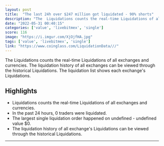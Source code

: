 ```yaml
---
layout: post
title:  "The last 24h over $247 million got liquidated - 90% shorts"
description: "The  Liquidations counts the real-time Liquidations of all exchanges and currencies. The liquidation history of all exchanges can be viewed through the historical Liquidations. The liquidation list shows each exchange's Liquidations."
date: "2022-05-31 00:40:15"
categories: ['value', 'livebitmex', 'single']
score: 116
image: "https://i.imgur.com/XjOjfHA.jpg"
tags: ['value', 'livebitmex', 'single']
link: "https://www.coinglass.com/LiquidationData///"
---
```


The  Liquidations counts the real-time Liquidations of all exchanges and currencies. The liquidation history of all exchanges can be viewed through the historical Liquidations. The liquidation list shows each exchange's Liquidations.

## Highlights

- Liquidations counts the real-time Liquidations of all exchanges and currencies.
- In the past 24 hours, 0 traders were liquidated.
- The largest single liquidation order happened on undefined - undefined value $0.
- The liquidation history of all exchange's Liquidations can be viewed through the historical Liquidations.

---
